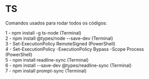 # TS
Comandos usados para rodar todos os códigos:

1 - npm install -g ts-node (Terminal)                            
2 - npm install @types/node --save-dev (Terminal)                            
3 - Set-ExecutionPolicy RemoteSigned (PowerShell)                            
4 - Set-ExecutionPolicy -ExecutionPolicy Bypass -Scope Process (PowerShell)                            
5 - npm install readline-sync (Terminal)                            
6 - npm install --save-dev @types/readline-sync (Terminal)                            
7 - npm install prompt-sync (Terminal)                            
